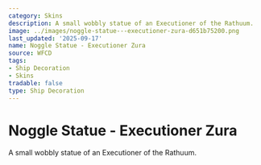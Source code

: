 ```yaml
---
category: Skins
description: A small wobbly statue of an Executioner of the Rathuum.
image: ../images/noggle-statue---executioner-zura-d651b75200.png
last_updated: '2025-09-17'
name: Noggle Statue - Executioner Zura
source: WFCD
tags:
- Ship Decoration
- Skins
tradable: false
type: Ship Decoration
---
```


# Noggle Statue - Executioner Zura

A small wobbly statue of an Executioner of the Rathuum.

